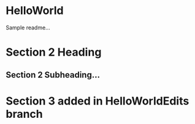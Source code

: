 # HelloWorld

Sample readme...

# Section 2 Heading
## Section 2 Subheading...

# Section 3 added in HelloWorldEdits branch
